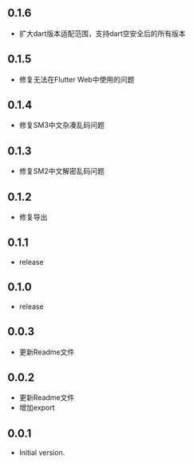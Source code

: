 ## 0.1.6
- 扩大dart版本适配范围，支持dart空安全后的所有版本

## 0.1.5
- 修复无法在Flutter Web中使用的问题

## 0.1.4
- 修复SM3中文杂凑乱码问题

## 0.1.3
- 修复SM2中文解密乱码问题

## 0.1.2
- 修复导出

## 0.1.1
- release

## 0.1.0
- release 

## 0.0.3
- 更新Readme文件

## 0.0.2
- 更新Readme文件
- 增加export

## 0.0.1
- Initial version.
